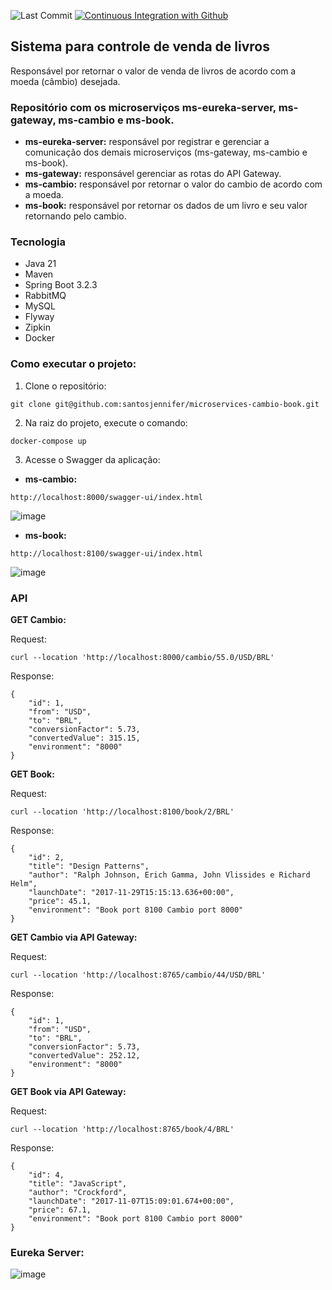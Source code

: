 ![Last Commit](https://img.shields.io/github/last-commit/santosjennifer/microservices-cambio-book)
[![Continuous Integration with Github](https://github.com/santosjennifer/microservices-cambio-book/actions/workflows/docker-publish.yml/badge.svg)](https://github.com/santosjennifer/microservices-cambio-book/actions/workflows/docker-publish.yml)

## Sistema para controle de venda de livros
Responsável por retornar o valor de venda de livros de acordo com a moeda (câmbio) desejada.

### Repositório com os microserviços ms-eureka-server, ms-gateway, ms-cambio e ms-book.

- **ms-eureka-server:** responsável por registrar e gerenciar a comunicação dos demais microserviços (ms-gateway, ms-cambio e ms-book).
- **ms-gateway:** responsável gerenciar as rotas do API Gateway.
- **ms-cambio:** responsável por retornar o valor do cambio de acordo com a moeda.
- **ms-book:** responsável por retornar os dados de um livro e seu valor retornando pelo cambio.

### Tecnologia

- Java 21
- Maven
- Spring Boot 3.2.3
- RabbitMQ
- MySQL
- Flyway
- Zipkin
- Docker

### Como executar o projeto:

1. Clone o repositório:
```
git clone git@github.com:santosjennifer/microservices-cambio-book.git
```

2. Na raiz do projeto, execute o comando:
```
docker-compose up
```

3. Acesse o Swagger da aplicação:

- **ms-cambio:**
```
http://localhost:8000/swagger-ui/index.html
```
![image](https://github.com/santosjennifer/rest-microservice/assets/90192611/c98b55b4-ad97-4410-ace5-e407cfd1b54b)

- **ms-book:**
```
http://localhost:8100/swagger-ui/index.html
```
![image](https://github.com/santosjennifer/rest-microservice/assets/90192611/b54bb04b-ccda-4752-a25d-fa9f1ef2ebcf)

### API

**GET Cambio:**

Request:
```
curl --location 'http://localhost:8000/cambio/55.0/USD/BRL'
```
Response:
```
{
    "id": 1,
    "from": "USD",
    "to": "BRL",
    "conversionFactor": 5.73,
    "convertedValue": 315.15,
    "environment": "8000"
}
```

**GET Book:**

Request:
```
curl --location 'http://localhost:8100/book/2/BRL'
```
Response:
```
{
    "id": 2,
    "title": "Design Patterns",
    "author": "Ralph Johnson, Erich Gamma, John Vlissides e Richard Helm",
    "launchDate": "2017-11-29T15:15:13.636+00:00",
    "price": 45.1,
    "environment": "Book port 8100 Cambio port 8000"
}
```
**GET Cambio via API Gateway:**

Request:
```
curl --location 'http://localhost:8765/cambio/44/USD/BRL'
```
Response:
```
{
    "id": 1,
    "from": "USD",
    "to": "BRL",
    "conversionFactor": 5.73,
    "convertedValue": 252.12,
    "environment": "8000"
}
```

**GET Book via API Gateway:**

Request:
```
curl --location 'http://localhost:8765/book/4/BRL'
```
Response:
```
{
    "id": 4,
    "title": "JavaScript",
    "author": "Crockford",
    "launchDate": "2017-11-07T15:09:01.674+00:00",
    "price": 67.1,
    "environment": "Book port 8100 Cambio port 8000"
}
```

### Eureka Server:
![image](https://github.com/santosjennifer/rest-microservice/assets/90192611/ba69625d-bcbe-4ace-b77c-9c6ed90e7e6a)
